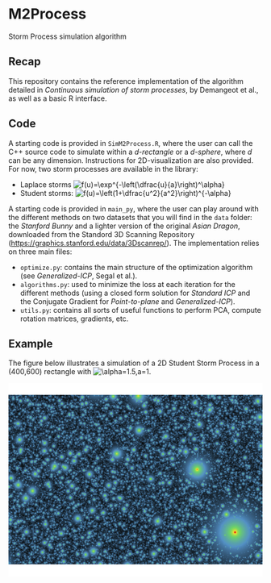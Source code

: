 # M2Process

Storm Process simulation algorithm

## Recap

This repository contains the reference implementation of the algorithm detailed in *Continuous simulation of storm processes*, by Demangeot et al., as well as a basic R interface.

## Code
A starting code is provided in ```SimM2Process.R```, where the user can call the C++ source code to simulate within a *d-rectangle* or a *d-sphere*, where *d* can be any dimension. Instructions for 2D-visualization are also provided. For now, two storm processes are available in the library:
- Laplace storms
![f(u)=\exp^{-\left(\dfrac{u}{a}\right)^\alpha}](https://latex.codecogs.com/svg.latex?f(u)=\exp\left\{-\left(\dfrac{u}{a}\right)^\alpha\right\})
- Student storms: 
![f(u)=\left(1+\dfrac{u^2}{a^2}\right)^{-\alpha}](https://latex.codecogs.com/svg.latex?f(u)=\left(1+\dfrac{u^2}{a^2}\right)^{-\alpha})




A starting code is provided in ```main_py```, where the user can play around with the different methods on two datasets that you will find in the `data` folder: the *Stanford Bunny* and a lighter version of the original *Asian Dragon*, downloaded from the Standord 3D Scanning Repository (https://graphics.stanford.edu/data/3Dscanrep/). The implementation relies on three main files:
- ```optimize.py```: contains the main structure of the optimization algorithm (see *Generalized-ICP*, Segal et al.).
- ```algorithms.py```: used to minimize the loss at each iteration for the different methods (using a closed form solution for *Standard ICP* and the Conjugate Gradient for *Point-to-plane* and *Generalized-ICP*).
- ```utils.py```: contains all sorts of useful functions to perform PCA, compute rotation matrices, gradients, etc.

## Example
The figure below illustrates a simulation of a 2D Student Storm Process in a (400,600) rectangle with ![\alpha=1.5,a=1](https://latex.codecogs.com/svg.latex?\alpha=1.5,a=1).

![alt text](https://github.com/Remsya/M2Process/blob/main/Files/Rplot.png)

